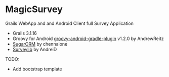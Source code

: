 # MagicSurvey
Grails WebApp and and Android Client full Survey Application

- Grails 3.1.16
- Groovy for Android <a href="https://github.com/groovy/groovy-android-gradle-plugin">groovy-android-gradle-plugin</a> v1.2.0 by AndrewReitz
- <a href="https://github.com/chennaione/sugar">SugarORM</a> by chennaione
- <a href="https://github.com/AndreiD/surveylib">Surveylib</a> by AndreiD

TODO:
- Add bootstrap template
